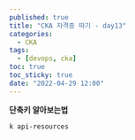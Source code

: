```yaml
---
published: true
title: "CKA 자격증 따기 - day13"
categories:
  - CKA
tags:
  - [devops, cka]
toc: true
toc_sticky: true
date: "2022-04-29 12:00"
---
```


**단축키 알아보는법**

```bash
k api-resources
```


